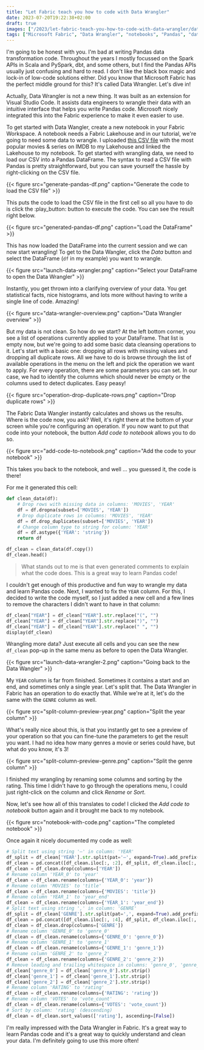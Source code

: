 ```yaml
---
title: "Let Fabric teach you how to code with Data Wrangler"
date: 2023-07-20T19:22:38+02:00
draft: true
images: ["/2023/let-fabric-teach-you-how-to-code-with-data-wrangler/data-wrangler-overview.png"]
tags: ["Microsoft Fabric", "Data Wrangler", "notebooks", "Pandas", "data engineering", "data lakehouse", "Python"]
---
```


I'm going to be honest with you. I'm bad at writing Pandas data transformation code. Throughout the years I mostly focussed on the Spark APIs in Scala and PySpark, dbt, and some others, but I find the Pandas APIs usually just confusing and hard to read. I don't like the black box magic and lock-in of low-code solutions either. Did you know that Microsoft Fabric has the perfect middle ground for this? It's called Data Wrangler. Let's dive in!

<!--more-->

Actually, Data Wrangler is not a new thing. It was built as an extension for Visual Studio Code. It assists data engineers to wrangle their data with an intuitive interface that helps you write Pandas code. Microsoft nicely integrated this into the Fabric experience to make it even easier to use.

To get started with Data Wangler, create a new notebook in your Fabric Workspace. A notebook needs a Fabric Lakehouse and in our tutorial, we're going to need some data to wrangle. I uploaded [this CSV file](movies.csv) with the most popular movies & series on IMDB to my Lakehouse and linked the Lakehouse to my notebook. To get started with wrangling data, we need to load our CSV into a Pandas DataFrame. The syntax to read a CSV file with Pandas is pretty straightforward, but you can save yourself the hassle by right-clicking on the CSV file.

{{< figure src="generate-pandas-df.png" caption="Generate the code to load the CSV file" >}}

This puts the code to load the CSV file in the first cell so all you have to do is click the :play_button: button to execute the code. You can see the result right below.

{{< figure src="generated-pandas-df.png" caption="Load the DataFrame" >}}

This has now loaded the DataFrame into the current session and we can now start wrangling! To get to the Data Wangler, click the *Data* button and select the DataFrame (`df` in my example) you want to wrangle.

{{< figure src="launch-data-wrangler.png" caption="Select your DataFrame to open the Data Wrangler" >}}

Instantly, you get thrown into a clarifying overview of your data. You get statistical facts, nice histograms, and lots more without having to write a single line of code. Amazing!

{{< figure src="data-wrangler-overview.png" caption="Data Wrangler overview" >}}

But my data is not clean. So how do we start? At the left bottom corner, you see a list of operations currently applied to your DataFrame. That list is empty now, but we're going to add some basic data cleansing operations to it. Let's start with a basic one: dropping all rows with missing values and dropping all duplicate rows. All we have to do is browse through the list of available operations in the menu on the left and pick the operation we want to apply. For every operation, there are some parameters you can set. In our case, we had to identify the columns which should never be empty or the columns used to detect duplicates. Easy peasy!

{{< figure src="operation-drop-duplicate-rows.png" caption="Drop duplicate rows" >}}

The Fabric Data Wangler instantly calculates and shows us the results. Where is the code now, you ask? Well, it's right there at the bottom of your screen while you're configuring an operation. If you now want to put that code into your notebook, the button *Add code to notebook* allows you to do so.

{{< figure src="add-code-to-notebook.png" caption="Add the code to your notebook" >}}

This takes you back to the notebook, and well ... you guessed it, the code is there!

For me it generated this cell:

```python
def clean_data(df):
    # Drop rows with missing data in columns: 'MOVIES', 'YEAR'
    df = df.dropna(subset=['MOVIES', 'YEAR'])
    # Drop duplicate rows in columns: 'MOVIES', 'YEAR'
    df = df.drop_duplicates(subset=['MOVIES', 'YEAR'])
    # Change column type to string for column: 'YEAR'
    df = df.astype({'YEAR': 'string'})
    return df

df_clean = clean_data(df.copy())
df_clean.head()
```

> What stands out to me is that even generated comments to explain what the code does. This is a great way to learn Pandas code!

I couldn't get enough of this productive and fun way to wrangle my data and learn Pandas code. Next, I wanted to fix the `YEAR` column. For this, I decided to write the code myself, so I just added a new cell and a few lines to remove the characters I didn't want to have in that column:

```python
df_clean["YEAR"] = df_clean["YEAR"].str.replace("(", "")
df_clean["YEAR"] = df_clean["YEAR"].str.replace(")", "")
df_clean["YEAR"] = df_clean["YEAR"].str.replace(" ", "")
display(df_clean)
```

Wrangling more data? Just execute all cells and you can see the new `df_clean` pop-up in the same menu as before to open the Data Wrangler.

{{< figure src="launch-data-wrangler-2.png" caption="Going back to the Data Wangler" >}}

My `YEAR` column is far from finished. Sometimes it contains a start and an end, and sometimes only a single year. Let's split that. The Data Wrangler in Fabric has an operation to do exactly that. While we're at it, let's do the same with the `GENRE` column as well.

{{< figure src="split-column-preview-year.png" caption="Split the year column" >}}

What's really nice about this, is that you instantly get to see a preview of your operation so that you can fine-tune the parameters to get the result you want. I had no idea how many genres a movie or series could have, but what do you know, it's 3!

{{< figure src="split-column-preview-genre.png" caption="Split the genre column" >}}

I finished my wrangling by renaming some columns and sorting by the rating. This time I didn't have to go through the operations menu, I could just right-click on the column and click *Rename* or *Sort*.

Now, let's see how all of this translates to code! I clicked the *Add code to notebook* button again and it brought me back to my notebook.

{{< figure src="notebook-with-code.png" caption="The completed notebook" >}}

Once again it nicely documented my code as well:

```python
# Split text using string '–' in column: 'YEAR'
df_split = df_clean['YEAR'].str.split(pat='–', expand=True).add_prefix('YEAR_')
df_clean = pd.concat([df_clean.iloc[:, :2], df_split, df_clean.iloc[:, 2:]], axis=1)
df_clean = df_clean.drop(columns=['YEAR'])
# Rename column 'YEAR_0' to 'year'
df_clean = df_clean.rename(columns={'YEAR_0': 'year'})
# Rename column 'MOVIES' to 'title'
df_clean = df_clean.rename(columns={'MOVIES': 'title'})
# Rename column 'YEAR_1' to 'year_end'
df_clean = df_clean.rename(columns={'YEAR_1': 'year_end'})
# Split text using string ',' in column: 'GENRE'
df_split = df_clean['GENRE'].str.split(pat=',', expand=True).add_prefix('GENRE_')
df_clean = pd.concat([df_clean.iloc[:, :4], df_split, df_clean.iloc[:, 4:]], axis=1)
df_clean = df_clean.drop(columns=['GENRE'])
# Rename column 'GENRE_0' to 'genre_0'
df_clean = df_clean.rename(columns={'GENRE_0': 'genre_0'})
# Rename column 'GENRE_1' to 'genre_1'
df_clean = df_clean.rename(columns={'GENRE_1': 'genre_1'})
# Rename column 'GENRE_2' to 'genre_2'
df_clean = df_clean.rename(columns={'GENRE_2': 'genre_2'})
# Remove leading and trailing whitespace in columns: 'genre_0', 'genre_1', 'genre_2'
df_clean['genre_0'] = df_clean['genre_0'].str.strip()
df_clean['genre_1'] = df_clean['genre_1'].str.strip()
df_clean['genre_2'] = df_clean['genre_2'].str.strip()
# Rename column 'RATING' to 'rating'
df_clean = df_clean.rename(columns={'RATING': 'rating'})
# Rename column 'VOTES' to 'vote_count'
df_clean = df_clean.rename(columns={'VOTES': 'vote_count'})
# Sort by column: 'rating' (descending)
df_clean = df_clean.sort_values(['rating'], ascending=[False])
```

I'm really impressed with the Data Wrangler in Fabric. It's a great way to learn Pandas code and it's a great way to quickly understand and clean your data. I'm definitely going to use this more often!
